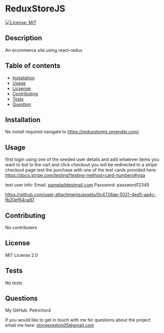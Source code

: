 
  # ReduxStoreJS
  [![License: MIT](https://img.shields.io/badge/License-MIT-yellow.svg)](https://opensource.org/licenses/MIT)
  ## Description

  An ecommerce site using react-redux
  ## Table of contents

  * [Installation](#installation)
  * [Usage](#usage)
  * [Licsense](#license)
  * [Contributing](#contributing)
  * [Tests](#tests)
  * [Question](#questions)
  ## Installation

  No install required navigate to https://reduxstorejs.onrender.com/
  ## Usage

  first login using one of the seeded user details and add whatever items you want to but to the cart and click checkout 
  you will be redirected to a stripe checkout page
  test the purchase with one of the test cards provided here: https://docs.stripe.com/testing?testing-method=card-numbers#visa

  test user info: Email: pamela@testmail.com Password: password12345

  https://github.com/user-attachments/assets/0c4728ae-5021-4ed5-aa4c-fb20ef64ca97
  
  ## Contributing

  No contributers
  
  ## License

  MIT License 2.0

  

  ## Tests

  No tests
  ## Questions

  My GitHub:
  Petrichor4

  If you would like to get in touch with me for questions about the project email me here:
  stonepreston05@gmail.com
